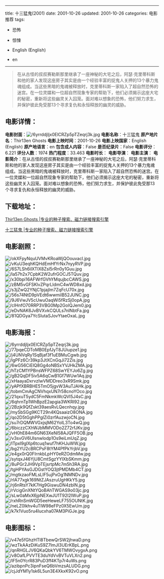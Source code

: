 
---
title: 十三猛鬼(2001)
date: 2001-10-26
updated: 2001-10-26
categories: 电影推荐
tags:
- 恐怖
- 惊悚

- English (English)
- en
---


> 在从古怪的叔叔赛勒斯那里继承了一座神秘的大宅之后，阿瑟·克里蒂科斯和他的家人发现这座房子其实是由一个经验丰富的捉鬼人关押的13个暴力鬼魂组成。当这些黑暗的鬼魂被释放时，克里蒂科斯一家陷入了超自然恐怖的迷宫。在一位灵媒和一位超自然现象专家的帮助下，他们必须揭示这座大宅的秘密，重新将这些幽灵关入囚笼。面对难以想象的恐怖，他们努力求生，并保护彼此免受那13个寻求复仇和永恒释放的幽灵的威胁。

## **电影详情**：

**电影封面**：<img src="https://image.tmdb.org/t/p/w200/6yrrddjIjx0ElCRZp5pTZeqrj3k.jpg" alt="/6yrrddjIjx0ElCRZp5pTZeqrj3k.jpg" title="/6yrrddjIjx0ElCRZp5pTZeqrj3k.jpg">
**电影名称**：十三猛鬼
**原产地片名**：Thir13en Ghosts
**电影上映时间**：2001-10-26
**电影上映国家**：English (English)
**原产地语言**：en
**包含成人内容**：False
**是否纪录片**：False
**电影评分**：6.221
**评分人数**：1974
**热门程度**：33.463
**电影时长**：
**电影导演**：
**电影主演**：
**电影简介**：在从古怪的叔叔赛勒斯那里继承了一座神秘的大宅之后，阿瑟·克里蒂科斯和他的家人发现这座房子其实是由一个经验丰富的捉鬼人关押的13个暴力鬼魂组成。当这些黑暗的鬼魂被释放时，克里蒂科斯一家陷入了超自然恐怖的迷宫。在一位灵媒和一位超自然现象专家的帮助下，他们必须揭示这座大宅的秘密，重新将这些幽灵关入囚笼。面对难以想象的恐怖，他们努力求生，并保护彼此免受那13个寻求复仇和永恒释放的幽灵的威胁。

## **下载地址**：
[Thir13en Ghosts |专业的种子搜索、磁力链接搜索引擎](https://movie.amd794.com:2083/?search=Thir13en%20Ghosts&ordering=&mode=match_phrase&page_size=10&page=1)

[十三猛鬼 |专业的种子搜索、磁力链接搜索引擎](https://movie.amd794.com:2083/?search=%E5%8D%81%E4%B8%89%E7%8C%9B%E9%AC%BC&ordering=&mode=match_phrase&page_size=10&page=1)
 

## **电影剧照**：
<img src="https://image.tmdb.org/t/p/original/okXFpyNquUVMvKRoaWjQOouvacl.jpg" alt="/okXFpyNquUVMvKRoaWjQOouvacl.jpg" title="/okXFpyNquUVMvKRoaWjQOouvacl.jpg"><img src="https://image.tmdb.org/t/p/original/vKuU3eqhKQHdEmHfYrNx7nyyRVP.jpg" alt="/vKuU3eqhKQHdEmHfYrNx7nyyRVP.jpg" title="/vKuU3eqhKQHdEmHfYrNx7nyyRVP.jpg"><img src="https://image.tmdb.org/t/p/original/6S7LSh6ilXTIX8Zsl5rRn0y1Guu.jpg" alt="/6S7LSh6ilXTIX8Zsl5rRn0y1Guu.jpg" title="/6S7LSh6ilXTIX8Zsl5rRn0y1Guu.jpg"><img src="https://image.tmdb.org/t/p/original/la57h2x7CpbK2W2ufrGOCJ5TQuv.jpg" alt="/la57h2x7CpbK2W2ufrGOCJ5TQuv.jpg" title="/la57h2x7CpbK2W2ufrGOCJ5TQuv.jpg"><img src="https://image.tmdb.org/t/p/original/x30bpi16AFWrfGVhYMqujbcCAWS.jpg" alt="/x30bpi16AFWrfGVhYMqujbcCAWS.jpg" title="/x30bpi16AFWrfGVhYMqujbcCAWS.jpg"><img src="https://image.tmdb.org/t/p/original/zBM5vGFSKlvZPqrLIdmC4wWD8xd.jpg" alt="/zBM5vGFSKlvZPqrLIdmC4wWD8xd.jpg" title="/zBM5vGFSKlvZPqrLIdmC4wWD8xd.jpg"><img src="https://image.tmdb.org/t/p/original/s3jZwQ2YNjC1pjajIm7ZqFcU70x.jpg" alt="/s3jZwQ2YNjC1pjajIm7ZqFcU70x.jpg" title="/s3jZwQ2YNjC1pjajIm7ZqFcU70x.jpg"><img src="https://image.tmdb.org/t/p/original/56s74NtD9pVEdt6wwmilB52JUNC.jpg" alt="/56s74NtD9pVEdt6wwmilB52JUNC.jpg" title="/56s74NtD9pVEdt6wwmilB52JUNC.jpg"><img src="https://image.tmdb.org/t/p/original/9J6VwJV5cUwuOaqWi5fRzSj0opA.jpg" alt="/9J6VwJV5cUwuOaqWi5fRzSj0opA.jpg" title="/9J6VwJV5cUwuOaqWi5fRzSj0opA.jpg"><img src="https://image.tmdb.org/t/p/original/cIHnfO70RRP3VBG0Mp2GoIQJem0.jpg" alt="/cIHnfO70RRP3VBG0Mp2GoIQJem0.jpg" title="/cIHnfO70RRP3VBG0Mp2GoIQJem0.jpg"><img src="https://image.tmdb.org/t/p/original/eDvNAK6JvBVXvkCQULs7nINbtFa.jpg" alt="/eDvNAK6JvBVXvkCQULs7nINbtFa.jpg" title="/eDvNAK6JvBVXvkCQULs7nINbtFa.jpg"><img src="https://image.tmdb.org/t/p/original/81QDGya7YcSIutaSJovYtaeOxaL.jpg" alt="/81QDGya7YcSIutaSJovYtaeOxaL.jpg" title="/81QDGya7YcSIutaSJovYtaeOxaL.jpg">

## **电影海报**：
<img src="https://image.tmdb.org/t/p/original/6yrrddjIjx0ElCRZp5pTZeqrj3k.jpg" alt="/6yrrddjIjx0ElCRZp5pTZeqrj3k.jpg" title="/6yrrddjIjx0ElCRZp5pTZeqrj3k.jpg"><img src="https://image.tmdb.org/t/p/original/77pqeCDToMB0EpfJyT8JUiupze1.jpg" alt="/77pqeCDToMB0EpfJyT8JUiupze1.jpg" title="/77pqeCDToMB0EpfJyT8JUiupze1.jpg"><img src="https://image.tmdb.org/t/p/original/j4UNVqRy1SqBjaf3f1uEBMuCgwb.jpg" alt="/j4UNVqRy1SqBjaf3f1uEBMuCgwb.jpg" title="/j4UNVqRy1SqBjaf3f1uEBMuCgwb.jpg"><img src="https://image.tmdb.org/t/p/original/lgPFz6Cr39kp3JtXCnGqJi72Zis.jpg" alt="/lgPFz6Cr39kp3JtXCnGqJi72Zis.jpg" title="/lgPFz6Cr39kp3JtXCnGqJi72Zis.jpg"><img src="https://image.tmdb.org/t/p/original/6wG56CiElQ8Gg4oNBSxYVJHkZMA.jpg" alt="/6wG56CiElQ8Gg4oNBSxYVJHkZMA.jpg" title="/6wG56CiElQ8Gg4oNBSxYVJHkZMA.jpg"><img src="https://image.tmdb.org/t/p/original/hTzCM1YPBnsWFPZ68SwYEYJo6Zg.jpg" alt="/hTzCM1YPBnsWFPZ68SwYEYJo6Zg.jpg" title="/hTzCM1YPBnsWFPZ68SwYEYJo6Zg.jpg"><img src="https://image.tmdb.org/t/p/original/gB2QqDF5iv5A6qCwB1Gf7WUw1Aq.jpg" alt="/gB2QqDF5iv5A6qCwB1Gf7WUw1Aq.jpg" title="/gB2QqDF5iv5A6qCwB1Gf7WUw1Aq.jpg"><img src="https://image.tmdb.org/t/p/original/xHaayaDxrvzIwVMDDreo3xR9Smk.jpg" alt="/xHaayaDxrvzIwVMDDreo3xR9Smk.jpg" title="/xHaayaDxrvzIwVMDDreo3xR9Smk.jpg"><img src="https://image.tmdb.org/t/p/original/yAPfXBRBHE5TmO5jgvW3AuTJAHk.jpg" alt="/yAPfXBRBHE5TmO5jgvW3AuTJAHk.jpg" title="/yAPfXBRBHE5TmO5jgvW3AuTJAHk.jpg"><img src="https://image.tmdb.org/t/p/original/tobmCmAgCNVhqxUN7r58cnoYOco.jpg" alt="/tobmCmAgCNVhqxUN7r58cnoYOco.jpg" title="/tobmCmAgCNVhqxUN7r58cnoYOco.jpg"><img src="https://image.tmdb.org/t/p/original/21qxuT5ydC5FmNkmkWcQVI5J4sC.jpg" alt="/21qxuT5ydC5FmNkmkWcQVI5J4sC.jpg" title="/21qxuT5ydC5FmNkmkWcQVI5J4sC.jpg"><img src="https://image.tmdb.org/t/p/original/6qhrnTp1WhBpzE2apgia3WKRI92.jpg" alt="/6qhrnTp1WhBpzE2apgia3WKRI92.jpg" title="/6qhrnTp1WhBpzE2apgia3WKRI92.jpg"><img src="https://image.tmdb.org/t/p/original/2Bzjk9QfZskt39aesRvLQecnhqy.jpg" alt="/2Bzjk9QfZskt39aesRvLQecnhqy.jpg" title="/2Bzjk9QfZskt39aesRvLQecnhqy.jpg"><img src="https://image.tmdb.org/t/p/original/mySbSGg9KCT29n4KQsaaizO8ONA.jpg" alt="/mySbSGg9KCT29n4KQsaaizO8ONA.jpg" title="/mySbSGg9KCT29n4KQsaaizO8ONA.jpg"><img src="https://image.tmdb.org/t/p/original/qo2D5tGghPPgIZi0zrfAuzwjoCN.jpg" alt="/qo2D5tGghPPgIZi0zrfAuzwjoCN.jpg" title="/qo2D5tGghPPgIZi0zrfAuzwjoCN.jpg"><img src="https://image.tmdb.org/t/p/original/su7rDQMWVGxjsjM62YoIL3To4wQ.jpg" alt="/su7rDQMWVGxjsjM62YoIL3To4wQ.jpg" title="/su7rDQMWVGxjsjM62YoIL3To4wQ.jpg"><img src="https://image.tmdb.org/t/p/original/6biczzCXhWJbMMVODo2Z72rfJKv.jpg" alt="/6biczzCXhWJbMMVODo2Z72rfJKv.jpg" title="/6biczzCXhWJbMMVODo2Z72rfJKv.jpg"><img src="https://image.tmdb.org/t/p/original/vH0hE84m6GN63XeNI58AJQFF5OB.jpg" alt="/vH0hE84m6GN63XeNI58AJQFF5OB.jpg" title="/vH0hE84m6GN63XeNI58AJQFF5OB.jpg"><img src="https://image.tmdb.org/t/p/original/v3svGV6UIsnwlodp1Os9eiLmUqZ.jpg" alt="/v3svGV6UIsnwlodp1Os9eiLmUqZ.jpg" title="/v3svGV6UIsnwlodp1Os9eiLmUqZ.jpg"><img src="https://image.tmdb.org/t/p/original/lTpxI9glXp6tcuq1wuf7hKHJuWW.jpg" alt="/lTpxI9glXp6tcuq1wuf7hKHJuWW.jpg" title="/lTpxI9glXp6tcuq1wuf7hKHJuWW.jpg"><img src="https://image.tmdb.org/t/p/original/bg2YU2cBRCPsF8tYM4PfPkYrjbV.jpg" alt="/bg2YU2cBRCPsF8tYM4PfPkYrjbV.jpg" title="/bg2YU2cBRCPsF8tYM4PfPkYrjbV.jpg"><img src="https://image.tmdb.org/t/p/original/e4gx0rQ0FIrnkbLpHY0eRZOdmMw.jpg" alt="/e4gx0rQ0FIrnkbLpHY0eRZOdmMw.jpg" title="/e4gx0rQ0FIrnkbLpHY0eRZOdmMw.jpg"><img src="https://image.tmdb.org/t/p/original/sytqxJ46YjU8CmtSgzYYlXbSKmm.jpg" alt="/sytqxJ46YjU8CmtSgzYYlXbSKmm.jpg" title="/sytqxJ46YjU8CmtSgzYYlXbSKmm.jpg"><img src="https://image.tmdb.org/t/p/original/8uPGr2JH9VpTEjsrtpMc7m5h3RA.jpg" alt="/8uPGr2JH9VpTEjsrtpMc7m5h3RA.jpg" title="/8uPGr2JH9VpTEjsrtpMc7m5h3RA.jpg"><img src="https://image.tmdb.org/t/p/original/tgHPYAsGJDGstYOQ3jtPMDMb4CT.jpg" alt="/tgHPYAsGJDGstYOQ3jtPMDMb4CT.jpg" title="/tgHPYAsGJDGstYOQ3jtPMDMb4CT.jpg"><img src="https://image.tmdb.org/t/p/original/mgtkzaoFMLsLIF5ujPxOg1NMNDv.jpg" alt="/mgtkzaoFMLsLIF5ujPxOg1NMNDv.jpg" title="/mgtkzaoFMLsLIF5ujPxOg1NMNDv.jpg"><img src="https://image.tmdb.org/t/p/original/rIA77xgk169NtZJAszruUgHKkY5.jpg" alt="/rIA77xgk169NtZJAszruUgHKkY5.jpg" title="/rIA77xgk169NtZJAszruUgHKkY5.jpg"><img src="https://image.tmdb.org/t/p/original/rj6nRtsY7kK7Hg9GiswuDN4zblN.jpg" alt="/rj6nRtsY7kK7Hg9GiswuDN4zblN.jpg" title="/rj6nRtsY7kK7Hg9GiswuDN4zblN.jpg"><img src="https://image.tmdb.org/t/p/original/rVcigGnXNtYQoBAhTWGAS9o03jc.jpg" alt="/rVcigGnXNtYQoBAhTWGAS9o03jc.jpg" title="/rVcigGnXNtYQoBAhTWGAS9o03jc.jpg"><img src="https://image.tmdb.org/t/p/original/sLw0aMxX6jpNEXwJU1T92l2lWuP.jpg" alt="/sLw0aMxX6jpNEXwJU1T92l2lWuP.jpg" title="/sLw0aMxX6jpNEXwJU1T92l2lWuP.jpg"><img src="https://image.tmdb.org/t/p/original/rxhRnSmWGD5eeHeweLF755OUNtK.jpg" alt="/rxhRnSmWGD5eeHeweLF755OUNtK.jpg" title="/rxhRnSmWGD5eeHeweLF755OUNtK.jpg"><img src="https://image.tmdb.org/t/p/original/neLZ0lkhv4uTIW98eFPz0X5EwUm.jpg" alt="/neLZ0lkhv4uTIW98eFPz0X5EwUm.jpg" title="/neLZ0lkhv4uTIW98eFPz0X5EwUm.jpg"><img src="https://image.tmdb.org/t/p/original/k7k1Vuo5ru4Iucxha07AM3PiGJe.jpg" alt="/k7k1Vuo5ru4Iucxha07AM3PiGJe.jpg" title="/k7k1Vuo5ru4Iucxha07AM3PiGJe.jpg">

## **电影图标**：
<img src="https://image.tmdb.org/t/p/original/v47e5fGhzHTl8TbewQrSW2jhwaD.png" alt="/v47e5fGhzHTl8TbewQrSW2jhwaD.png" title="/v47e5fGhzHTl8TbewQrSW2jhwaD.png"><img src="https://image.tmdb.org/t/p/original/wzTkAAzDiKuS9Z7ImJI3UErKBpL.png" alt="/wzTkAAzDiKuS9Z7ImJI3UErKBpL.png" title="/wzTkAAzDiKuS9Z7ImJI3UErKBpL.png"><img src="https://image.tmdb.org/t/p/original/qnRHGLJV6QKaQbkYV6TMWOvygxA.png" alt="/qnRHGLJV6QKaQbkYV6TMWOvygxA.png" title="/qnRHGLJV6QKaQbkYV6TMWOvygxA.png"><img src="https://image.tmdb.org/t/p/original/v8OafLPVVTE3duYdVvBVTuVLXn2.png" alt="/v8OafLPVVTE3duYdVvBVTuVLXn2.png" title="/v8OafLPVVTE3duYdVvBVTuVLXn2.png"><img src="https://image.tmdb.org/t/p/original/lF5n0YcrR83PuD3ff4KTp7r4uWs.png" alt="/lF5n0YcrR83PuD3ff4KTp7r4uWs.png" title="/lF5n0YcrR83PuD3ff4KTp7r4uWs.png"><img src="https://image.tmdb.org/t/p/original/azibpnPc3ipnFseQ6bVmzsALUDG.png" alt="/azibpnPc3ipnFseQ6bVmzsALUDG.png" title="/azibpnPc3ipnFseQ6bVmzsALUDG.png"><img src="https://image.tmdb.org/t/p/original/cjJdYM1y1sk6L5un3E4XkxK92vO.png" alt="/cjJdYM1y1sk6L5un3E4XkxK92vO.png" title="/cjJdYM1y1sk6L5un3E4XkxK92vO.png">
